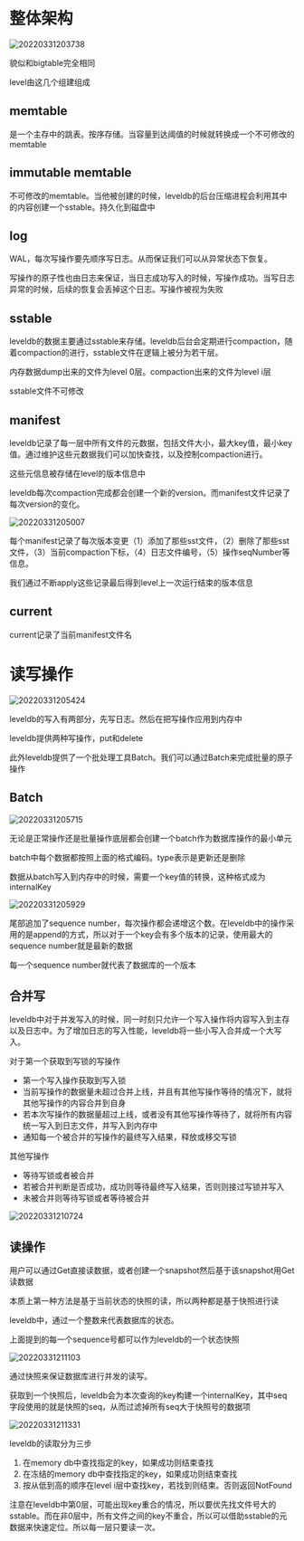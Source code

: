 # 整体架构

![20220331203738](https://picsheep.oss-cn-beijing.aliyuncs.com/pic/20220331203738.png)

貌似和bigtable完全相同

level由这几个组建组成

## memtable

是一个主存中的跳表。按序存储。当容量到达阈值的时候就转换成一个不可修改的memtable

## immutable memtable

不可修改的memtable。当他被创建的时候，leveldb的后台压缩进程会利用其中的内容创建一个sstable。持久化到磁盘中

## log

WAL，每次写操作要先顺序写日志。从而保证我们可以从异常状态下恢复。

写操作的原子性也由日志来保证，当日志成功写入的时候，写操作成功。当写日志异常的时候，后续的恢复会丢掉这个日志。写操作被视为失败

## sstable

leveldb的数据主要通过sstable来存储。leveldb后台会定期进行compaction，随着compaction的进行，sstable文件在逻辑上被分为若干层。

内存数据dump出来的文件为level 0层。compaction出来的文件为level i层

sstable文件不可修改

## manifest

leveldb记录了每一层中所有文件的元数据，包括文件大小，最大key值，最小key值。通过维护这些元数据我们可以加快查找，以及控制compaction进行。

这些元信息被存储在level的版本信息中

leveldb每次compaction完成都会创建一个新的version。而manifest文件记录了每次version的变化。

![20220331205007](https://picsheep.oss-cn-beijing.aliyuncs.com/pic/20220331205007.png)

每个manifest记录了每次版本变更（1）添加了那些sst文件，（2）删除了那些sst文件，（3）当前compaction下标，（4）日志文件编号，（5）操作seqNumber等信息。

我们通过不断apply这些记录最后得到level上一次运行结束的版本信息

## current

current记录了当前manifest文件名

# 读写操作

![20220331205424](https://picsheep.oss-cn-beijing.aliyuncs.com/pic/20220331205424.png)

leveldb的写入有两部分，先写日志。然后在把写操作应用到内存中

leveldb提供两种写操作，put和delete

此外leveldb提供了一个批处理工具Batch。我们可以通过Batch来完成批量的原子操作

## Batch

![20220331205715](https://picsheep.oss-cn-beijing.aliyuncs.com/pic/20220331205715.png)

无论是正常操作还是批量操作底层都会创建一个batch作为数据库操作的最小单元

batch中每个数据都按照上面的格式编码。type表示是更新还是删除

数据从batch写入到内存中的时候，需要一个key值的转换，这种格式成为internalKey

![20220331205929](https://picsheep.oss-cn-beijing.aliyuncs.com/pic/20220331205929.png)

尾部追加了sequence number，每次操作都会递增这个数。在leveldb中的操作采用的是append的方式，所以对于一个key会有多个版本的记录，使用最大的sequence number就是最新的数据

每一个sequence number就代表了数据库的一个版本

## 合并写

leveldb中对于并发写入的时候，同一时刻只允许一个写入操作将内容写入到主存以及日志中。为了增加日志的写入性能，leveldb将一些小写入合并成一个大写入。

对于第一个获取到写锁的写操作
* 第一个写入操作获取到写入锁
* 当前写操作的数据量未超过合并上线，并且有其他写操作等待的情况下，就将其他写操作的内容合并到自身
* 若本次写操作的数据量超过上线，或者没有其他写操作等待了，就将所有内容统一写入到日志文件，并写入到内存中
* 通知每一个被合并的写操作的最终写入结果，释放或移交写锁

其他写操作
* 等待写锁或者被合并
* 若被合并判断是否成功，成功则等待最终写入结果，否则则接过写锁并写入
* 未被合并则等待写锁或者等待被合并

![20220331210724](https://picsheep.oss-cn-beijing.aliyuncs.com/pic/20220331210724.png)

## 读操作

用户可以通过Get直接读数据，或者创建一个snapshot然后基于该snapshot用Get读数据

本质上第一种方法是基于当前状态的快照的读，所以两种都是基于快照进行读

leveldb中，通过一个整数来代表数据库的状态。

上面提到的每一个sequence号都可以作为leveldb的一个状态快照

![20220331211103](https://picsheep.oss-cn-beijing.aliyuncs.com/pic/20220331211103.png)

通过快照来保证数据库进行并发的读写。

获取到一个快照后，leveldb会为本次查询的key构建一个internalKey，其中seq字段使用的就是快照的seq，从而过滤掉所有seq大于快照号的数据项

![20220331211331](https://picsheep.oss-cn-beijing.aliyuncs.com/pic/20220331211331.png)

leveldb的读取分为三步

1. 在memory db中查找指定的key，如果成功则结束查找
2. 在冻结的memory db中查找指定的key，如果成功则结束查找
3. 按从低到高的顺序在level i层中查找key，若找到则结束。否则返回NotFound

注意在leveldb中第0层，可能出现key重合的情况，所以要优先找文件号大的sstable。而在非0层中，所有文件之间的key不重合，所以可以借助sstable的元数据来快速定位。所以每一层只要读一次。